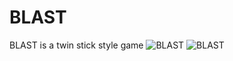# BLAST
BLAST is a twin stick style game 
![BLAST](http://3.bp.blogspot.com/-fi2uxFbQzlE/UnfyNQwAV7I/AAAAAAAAAxg/RgaTYapfq_k/s1600/gameplay0.png)
![BLAST](http://4.bp.blogspot.com/-F9N9ASAYTlc/UnfySsWladI/AAAAAAAAAxo/-TrypjVdE8M/s1600/gameplay1.png)

